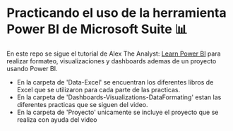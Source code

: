 # Practicando el uso de la herramienta Power BI de Microsoft Suite 📊

En este repo se sigue el tutorial de Alex The Analyst:	[Learn Power BI](https://youtu.be/I0vQ_VLZTWg?si=5PVxFnM5pV4uYYsf) para realizar formateo, visualizaciones y dashboards ademas de un proyecto usando Power BI.

- En la carpeta de 'Data-Excel' se encuentran los diferentes libros de Excel que se utilizaron para cada parte de las practicas.
- En la carpeta de 'Dashboards-Visualizations-DataFormating' estan las diferentes practicas que se siguen del video.
- En la carpeta de 'Proyecto' unicamente se incluye el proyecto que se realiza con ayuda del video
